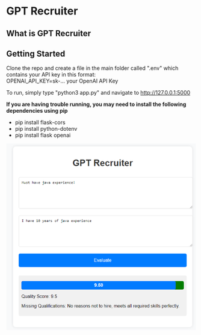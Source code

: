 # GPT Recruiter

## What is GPT Recruiter

## Getting Started
Clone the repo and create a file in the main folder called ".env" which contains your API key in this format: <br/>
OPENAI_API_KEY=sk-... your OpenAI API Key

To run, simply type "python3 app.py" and navigate to http://127.0.0.1:5000

**If you are having trouble running, you may need to install the following dependencies using pip**

* pip install flask-cors 
* pip install python-dotenv
* pip install flask openai

![Image of the tool](images/image.png)
